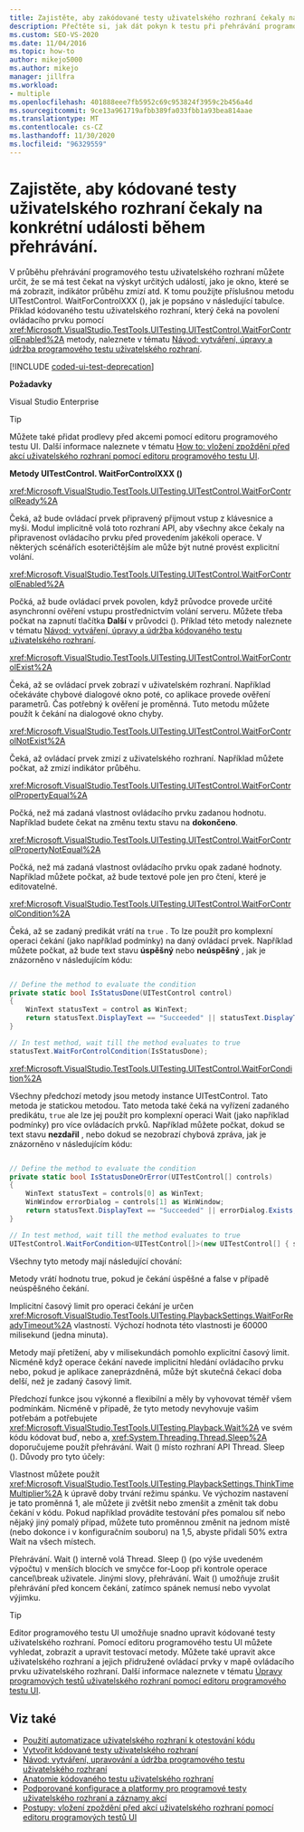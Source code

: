 ```yaml
---
title: Zajistěte, aby zakódované testy uživatelského rozhraní čekaly na konkrétní události
description: Přečtěte si, jak dát pokyn k testu při přehrávání programového testu UI počkat na výskyt určitých událostí, jako je například okno se zobrazením nebo zmizí indikátor průběhu.
ms.custom: SEO-VS-2020
ms.date: 11/04/2016
ms.topic: how-to
author: mikejo5000
ms.author: mikejo
manager: jillfra
ms.workload:
- multiple
ms.openlocfilehash: 401888eee7fb5952c69c953824f3959c2b456a4d
ms.sourcegitcommit: 9ce13a961719afbb389fa033fbb1a93bea814aae
ms.translationtype: MT
ms.contentlocale: cs-CZ
ms.lasthandoff: 11/30/2020
ms.locfileid: "96329559"
---
```

# <a name="make-coded-ui-tests-wait-for-specific-events-during-playback"></a>Zajistěte, aby kódované testy uživatelského rozhraní čekaly na konkrétní události během přehrávání.

V průběhu přehrávání programového testu uživatelského rozhraní můžete určit, že se má test čekat na výskyt určitých událostí, jako je okno, které se má zobrazit, indikátor průběhu zmizí atd. K tomu použijte příslušnou metodu UITestControl. WaitForControlXXX (), jak je popsáno v následující tabulce. Příklad kódovaného testu uživatelského rozhraní, který čeká na povolení ovládacího prvku pomocí <xref:Microsoft.VisualStudio.TestTools.UITesting.UITestControl.WaitForControlEnabled%2A> metody, naleznete v tématu [Návod: vytváření, úpravy a údržba programového testu uživatelského rozhraní](../test/walkthrough-creating-editing-and-maintaining-a-coded-ui-test.md).

[!INCLUDE [coded-ui-test-deprecation](includes/coded-ui-test-deprecation.md)]

**Požadavky**

Visual Studio Enterprise

> [!TIP]
> Můžete také přidat prodlevy před akcemi pomocí editoru programového testu UI. Další informace naleznete v tématu [How to: vložení zpoždění před akcí uživatelského rozhraní pomocí editoru programového testu UI](editing-coded-ui-tests-using-the-coded-ui-test-editor.md#insert-a-delay-before-a-ui-action).

**Metody UITestControl. WaitForControlXXX ()**

<xref:Microsoft.VisualStudio.TestTools.UITesting.UITestControl.WaitForControlReady%2A>

Čeká, až bude ovládací prvek připravený přijmout vstup z klávesnice a myši. Modul implicitně volá toto rozhraní API, aby všechny akce čekaly na připravenost ovládacího prvku před provedením jakékoli operace. V některých scénářích esoteričtějším ale může být nutné provést explicitní volání.

<xref:Microsoft.VisualStudio.TestTools.UITesting.UITestControl.WaitForControlEnabled%2A>

Počká, až bude ovládací prvek povolen, když průvodce provede určité asynchronní ověření vstupu prostřednictvím volání serveru. Můžete třeba počkat na zapnutí tlačítka **Další** v průvodci (). Příklad této metody naleznete v tématu [Návod: vytváření, úpravy a údržba kódovaného testu uživatelského rozhraní](../test/walkthrough-creating-editing-and-maintaining-a-coded-ui-test.md).

<xref:Microsoft.VisualStudio.TestTools.UITesting.UITestControl.WaitForControlExist%2A>

Čeká, až se ovládací prvek zobrazí v uživatelském rozhraní. Například očekáváte chybové dialogové okno poté, co aplikace provede ověření parametrů. Čas potřebný k ověření je proměnná. Tuto metodu můžete použít k čekání na dialogové okno chyby.

<xref:Microsoft.VisualStudio.TestTools.UITesting.UITestControl.WaitForControlNotExist%2A>

Čeká, až ovládací prvek zmizí z uživatelského rozhraní. Například můžete počkat, až zmizí indikátor průběhu.

<xref:Microsoft.VisualStudio.TestTools.UITesting.UITestControl.WaitForControlPropertyEqual%2A>

Počká, než má zadaná vlastnost ovládacího prvku zadanou hodnotu. Například budete čekat na změnu textu stavu na **dokončeno**.

<xref:Microsoft.VisualStudio.TestTools.UITesting.UITestControl.WaitForControlPropertyNotEqual%2A>

Počká, než má zadaná vlastnost ovládacího prvku opak zadané hodnoty. Například můžete počkat, až bude textové pole jen pro čtení, které je editovatelné.

<xref:Microsoft.VisualStudio.TestTools.UITesting.UITestControl.WaitForControlCondition%2A>

Čeká, až se zadaný predikát vrátí na `true` . To lze použít pro komplexní operaci čekání (jako například podmínky) na daný ovládací prvek. Například můžete počkat, až bude text stavu **úspěšný** nebo **neúspěšný** , jak je znázorněno v následujícím kódu:

```csharp

// Define the method to evaluate the condition
private static bool IsStatusDone(UITestControl control)
{
    WinText statusText = control as WinText;
    return statusText.DisplayText == "Succeeded" || statusText.DisplayText == "Failed";
}

// In test method, wait till the method evaluates to true
statusText.WaitForControlCondition(IsStatusDone);
```

 <xref:Microsoft.VisualStudio.TestTools.UITesting.UITestControl.WaitForCondition%2A>

Všechny předchozí metody jsou metody instance UITestControl. Tato metoda je statickou metodou. Tato metoda také čeká na vyřízení zadaného predikátu, `true` ale lze jej použít pro komplexní operaci Wait (jako například podmínky) pro více ovládacích prvků. Například můžete počkat, dokud se text stavu **nezdařil** , nebo dokud se nezobrazí chybová zpráva, jak je znázorněno v následujícím kódu:

```csharp

// Define the method to evaluate the condition
private static bool IsStatusDoneOrError(UITestControl[] controls)
{
    WinText statusText = controls[0] as WinText;
    WinWindow errorDialog = controls[1] as WinWindow;
    return statusText.DisplayText == "Succeeded" || errorDialog.Exists;
}

// In test method, wait till the method evaluates to true
UITestControl.WaitForCondition<UITestControl[]>(new UITestControl[] { statusText, errorDialog }, IsStatusDoneOrError);
```

Všechny tyto metody mají následující chování:

Metody vrátí hodnotu true, pokud je čekání úspěšné a false v případě neúspěšného čekání.

Implicitní časový limit pro operaci čekání je určen <xref:Microsoft.VisualStudio.TestTools.UITesting.PlaybackSettings.WaitForReadyTimeout%2A> vlastností. Výchozí hodnota této vlastnosti je 60000 milisekund (jedna minuta).

Metody mají přetížení, aby v milisekundách pomohlo explicitní časový limit. Nicméně když operace čekání navede implicitní hledání ovládacího prvku nebo, pokud je aplikace zaneprázdněná, může být skutečná čekací doba delší, než je zadaný časový limit.

Předchozí funkce jsou výkonné a flexibilní a měly by vyhovovat téměř všem podmínkám. Nicméně v případě, že tyto metody nevyhovuje vašim potřebám a potřebujete <xref:Microsoft.VisualStudio.TestTools.UITesting.Playback.Wait%2A> ve svém kódu kódovat buď, nebo a, <xref:System.Threading.Thread.Sleep%2A> doporučujeme použít přehrávání. Wait () místo rozhraní API Thread. Sleep (). Důvody pro tyto účely:

Vlastnost můžete použít  <xref:Microsoft.VisualStudio.TestTools.UITesting.PlaybackSettings.ThinkTimeMultiplier%2A> k úpravě doby trvání režimu spánku. Ve výchozím nastavení je tato proměnná 1, ale můžete ji zvětšit nebo zmenšit a změnit tak dobu čekání v kódu. Pokud například provádíte testování přes pomalou síť nebo nějaký jiný pomalý případ, můžete tuto proměnnou změnit na jednom místě (nebo dokonce i v konfiguračním souboru) na 1,5, abyste přidali 50% extra Wait na všech místech.

Přehrávání. Wait () interně volá Thread. Sleep () (po výše uvedeném výpočtu) v menších blocích ve smyčce for-Loop při kontrole operace cancel\break uživatele. Jinými slovy, přehrávání. Wait () umožňuje zrušit přehrávání před koncem čekání, zatímco spánek nemusí nebo vyvolat výjimku.

> [!TIP]
> Editor programového testu UI umožňuje snadno upravit kódované testy uživatelského rozhraní. Pomocí editoru programového testu UI můžete vyhledat, zobrazit a upravit testovací metody. Můžete také upravit akce uživatelského rozhraní a jejich přidružené ovládací prvky v mapě ovládacího prvku uživatelského rozhraní. Další informace naleznete v tématu [Úpravy programových testů uživatelského rozhraní pomocí editoru programového testu UI](../test/editing-coded-ui-tests-using-the-coded-ui-test-editor.md).

## <a name="see-also"></a>Viz také

- [Použití automatizace uživatelského rozhraní k otestování kódu](../test/use-ui-automation-to-test-your-code.md)
- [Vytvořit kódované testy uživatelského rozhraní](../test/use-ui-automation-to-test-your-code.md)
- [Návod: vytváření, upravování a údržba programového testu uživatelského rozhraní](../test/walkthrough-creating-editing-and-maintaining-a-coded-ui-test.md)
- [Anatomie kódovaného testu uživatelského rozhraní](../test/anatomy-of-a-coded-ui-test.md)
- [Podporované konfigurace a platformy pro programové testy uživatelského rozhraní a záznamy akcí](../test/supported-configurations-and-platforms-for-coded-ui-tests-and-action-recordings.md)
- [Postupy: vložení zpoždění před akcí uživatelského rozhraní pomocí editoru programových testů UI](editing-coded-ui-tests-using-the-coded-ui-test-editor.md#insert-a-delay-before-a-ui-action)
